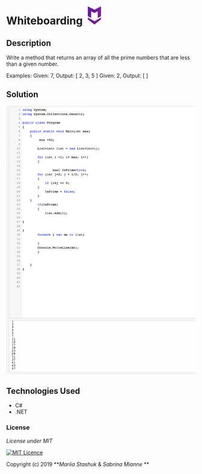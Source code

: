 # Whiteboarding ![alt text](https://github.com/adam-p/markdown-here/raw/master/src/common/images/icon48.png "Logo Title Text 1")





## Description
Write a method that returns an array of all the prime numbers that are less than a given number.

Examples:
Given: 7, Output: [ 2, 3, 5 ]
Given: 2, Output: [ ]



## Solution

![Alt text](/img/1.png)
## Technologies Used

* C#
* .NET


### License

*License under MIT*

[![MIT Licence](https://badges.frapsoft.com/os/mit/mit.svg?v=103)](https://opensource.org/licenses/mit-license.php)

Copyright (c) 2019 **_Mariia Stashuk_ & _Sabrina Mianne_ **
